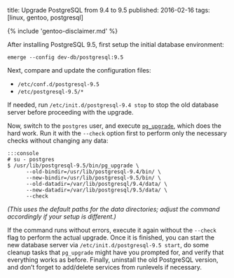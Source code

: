 title: Upgrade PostgreSQL from 9.4 to 9.5
published: 2016-02-16
tags: [linux, gentoo, postgresql]

{% include 'gentoo-disclaimer.md' %}

After installing PostgreSQL 9.5, first setup the initial database environment:

    emerge --config dev-db/postgresql:9.5

Next, compare and update the configuration files:

  * `/etc/conf.d/postgresql-9.5`
  * `/etc/postgresql-9.5/*`

If needed, run `/etc/init.d/postgresql-9.4 stop` to stop the old database
server before proceeding with the upgrade.

Now, switch to the `postgres` user, and execute [`pg_upgrade`][1], which does
the hard work.  Run it with the `--check` option first to perform only the
necessary checks without changing any data:

    :::console
    # su - postgres
    $ /usr/lib/postgresql-9.5/bin/pg_upgrade \
          --old-bindir=/usr/lib/postgresql-9.4/bin/ \
          --new-bindir=/usr/lib/postgresql-9.5/bin/ \
          --old-datadir=/var/lib/postgresql/9.4/data/ \
          --new-datadir=/var/lib/postgresql/9.5/data/ \
          --check

*(This uses the default paths for the data directories; adjust the command
accordingly if your setup is different.)*

If the command runs without errors, execute it again without the `--check`
flag to perform the actual upgrade.  Once it is finished, you can start the
new database server via `/etc/init.d/postgresql-9.5 start`, do some cleanup
tasks that `pg_upgrade` might have you prompted for, and verify that
everything works as before.  Finally, uninstall the old PostgreSQL version,
and don’t forget to add/delete services from runlevels if necessary.

[1]: http://www.postgresql.org/docs/9.5/static/pgupgrade.html
